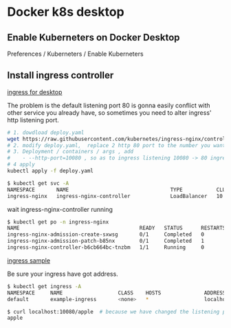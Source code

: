 
# Docker k8s desktop

## Enable Kuberneters on Docker Desktop

Preferences / Kuberneters / Enable Kuberneters


## Install ingress controller 

[ingress for desktop](https://kubernetes.github.io/ingress-nginx/deploy/#docker-for-mac)

The problem is the default listening port 80 is gonna easily conflict with other service you already have, so sometimes you need to alter ingress' http listening port.


```bash
# 1. dowdload deploy.yaml
wget https://raw.githubusercontent.com/kubernetes/ingress-nginx/controller-v0.47.0/deploy/static/provider/cloud/deploy.yaml
# 2. modify deploy.yaml,  replace 2 http 80 port to the number you want to listening, e.g. we can use 10080
# 3. Deployment / containers / args , add 
#    - --http-port=10080 , so as to ingress listening 10080 -> 80 ingress
# 4 apply
kubectl apply -f deploy.yaml
```


```bash
$ kubectl get svc -A
NAMESPACE       NAME                                 TYPE           CLUSTER-IP       EXTERNAL-IP   PORT(S)                           AGE
ingress-nginx   ingress-nginx-controller             LoadBalancer   10.108.84.93    localhost     10080:31402/TCP,443:32053/TCP   20s
```

wait ingress-nginx-controller running

```bash
$ kubectl get po -n ingress-nginx
NAME                                       READY   STATUS      RESTARTS   AGE
ingress-nginx-admission-create-sxwsg       0/1     Completed   0          51s
ingress-nginx-admission-patch-b85nx        0/1     Completed   1          50s
ingress-nginx-controller-b6cb664bc-tnzbm   1/1     Running     0          51s
```

[ingress sample](http://threelambda.com/2020/07/06/run-ingress-example-on-mac/)

Be sure your ingress have got address.

```bash
$ kubectl get ingress -A
NAMESPACE     NAME                  CLASS    HOSTS              ADDRESS     PORTS   AGE
default       example-ingress       <none>   *                  localhost   80      4m17s

$ curl localhost:10080/apple  # because we have changed the listening port to 10080
apple
```



